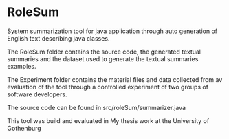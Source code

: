 # RoleSum
System summarization tool for java application through auto generation of English text describing java classes.

The RoleSum folder contains the source code, the generated textual summaries and the dataset used to generate the textual summaries examples.

The Experiment folder contains the material files and data collected from av evaluation of the tool through a controlled experiment of two groups of software developers.

The source code can be found in src/roleSum/summarizer.java

This tool was build and evaluated in My thesis work at the University of Gothenburg

